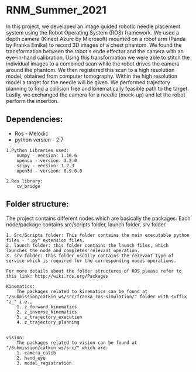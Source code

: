 # RNM_Summer_2021

In this project, we developed an image guided robotic needle placement system using the Robot Operating System (ROS) framework. We used a depth camera (Kinect Azure by Microsoft) mounted on a robot arm (Panda by Franka Emika) to record 3D images of a chest phantom. We found the transformation between the robot's ende effector and the camera with an eye-in-hand calibration. Using this transformation we were able to stitch the individual images to a combined scan while the robot drives the camera around the phantom. We then registered this scan to a high resolution model, obtained from computer tomography. Within the high resolution model a target for the needle will be given. We performed  trajectory planning to find a collision free and kinematically feasible path to the target. Lastly, we exchanged the camera for a needle (mock-up) and let the robot perform the insertion.

## Dependencies:

   * Ros - Melodic
   * python version - 2.7


	1.Python Libraries used:
		numpy - version: 1.16.6
		opencv - version: 3.2.0
		scipy - version: 1.2.3
		open3d - version: 0.9.0.0

	2.Ros library:
		cv_bridge

## Folder structure:
The project contains different nodes which are basically the packages. Each node/package contains src/scripts folder, launch folder, srv folder.
	
	1. Src/Scripts folder: This folder contains the main executable python files - ".py" extension files.
	2. launch folder: this folder contains the launch files, which launches the node and completes relevant operation.
	3. srv folder: this folder usually contains the relevant type of service which is required for the corresponding nodes operations.

	For more details about the folder structures of ROS please refer to this link: http://wiki.ros.org/Packages

	Kinematics:
		The packages related to kinematics can be found at "/Submission/catkin_ws/src/franka_ros-simulation/" folder with suffix "z_" i.e., 
		1. z_forward_kinematics
		2. z_inverse_kinematics
		3. z_trajectory_execution
		4. z_trajectory_planning
		
	
	vision: 
		The packages related to vision can be found at "/Submission/catkin_ws/src/" which are:
		1. camera_calib
		2. hand_eye
		3. model_registration

